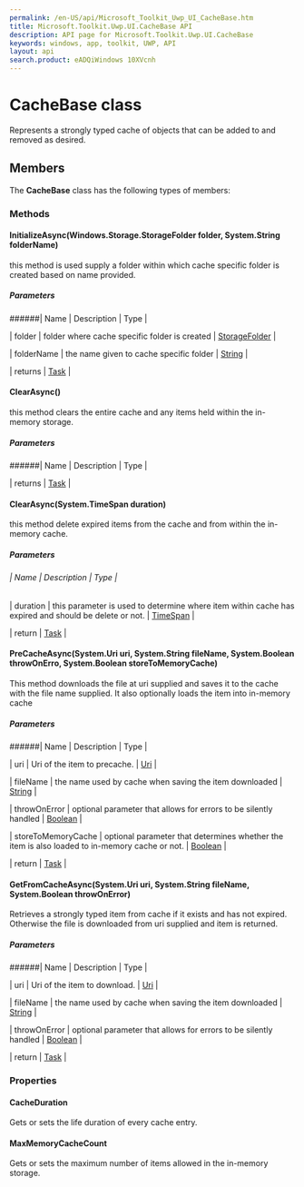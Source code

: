 ```yaml
---
permalink: /en-US/api/Microsoft_Toolkit_Uwp_UI_CacheBase.htm
title: Microsoft.Toolkit.Uwp.UI.CacheBase API 
description: API page for Microsoft.Toolkit.Uwp.UI.CacheBase
keywords: windows, app, toolkit, UWP, API
layout: api
search.product: eADQiWindows 10XVcnh
---
```



# CacheBase<T> class

Represents a strongly typed cache of objects that can be added to and removed as desired.

## Members

The **CacheBase<T>** class has the following types of members:

### Methods

#### InitializeAsync(Windows.Storage.StorageFolder folder, System.String folderName)

this method is used supply a folder within which cache specific folder is created based on name provided.

##### Parameters
######| Name | Description | Type |

| folder | folder where cache specific folder is created | [StorageFolder](https://msdn.microsoft.com/en-us/library/windows/apps/windows.storage.storagefolder.aspx) |

| folderName | the name given to cache specific folder | [String](https://msdn.microsoft.com/en-us/library/windows/apps/system.string.aspx) |

| returns | [Task](https://msdn.microsoft.com/en-us/library/windows/apps/system.threading.tasks.task.aspx) |


#### ClearAsync()

this method clears the entire cache and any items held within the in-memory storage.

##### Parameters
######| Name | Description | Type |

| returns | [Task](https://msdn.microsoft.com/en-us/library/windows/apps/system.threading.tasks.task.aspx) |


#### ClearAsync(System.TimeSpan duration)

this method delete expired items from the cache and from within the in-memory cache.

##### Parameters
###### | Name | Description | Type |

| duration | this parameter is used to determine where item within cache has expired and should be delete or not. | [TimeSpan](https://msdn.microsoft.com/en-us/library/windows/apps/system.timespan.aspx) |

| return | [Task](https://msdn.microsoft.com/en-us/library/windows/apps/system.threading.tasks.task.aspx) |


#### PreCacheAsync(System.Uri uri, System.String fileName, System.Boolean throwOnErro, System.Boolean storeToMemoryCache)

This method downloads the file at uri supplied and saves it to the cache with the file name supplied. It also optionally loads the item into in-memory cache

##### Parameters
######| Name | Description | Type |

| uri | Uri of the item to precache. | [Uri](https://msdn.microsoft.com/library/windows/apps/System.Uri) |

| fileName | the name used by cache when saving the item downloaded | [String](https://msdn.microsoft.com/en-us/library/windows/apps/system.string.aspx) |

| throwOnError | optional parameter that allows for errors to be silently handled | [Boolean](https://msdn.microsoft.com/en-us/library/windows/apps/system.boolean.aspx) |

| storeToMemoryCache | optional parameter that determines whether the item is also loaded to in-memory cache or not. | [Boolean](https://msdn.microsoft.com/en-us/library/windows/apps/system.boolean.aspx) |

| return | [Task](https://msdn.microsoft.com/en-us/library/windows/apps/system.threading.tasks.task.aspx) |


#### GetFromCacheAsync(System.Uri uri, System.String fileName, System.Boolean throwOnError)

Retrieves a strongly typed item from cache if it exists and has not expired. Otherwise the file is downloaded from uri supplied and item is returned.

##### Parameters
######| Name | Description | Type |

| uri | Uri of the item to download. | [Uri](https://msdn.microsoft.com/library/windows/apps/System.Uri) |

| fileName | the name used by cache when saving the item downloaded | [String](https://msdn.microsoft.com/en-us/library/windows/apps/system.string.aspx) |

| throwOnError | optional parameter that allows for errors to be silently handled | [Boolean](https://msdn.microsoft.com/en-us/library/windows/apps/system.boolean.aspx) |

| return | [Task<TResult>](https://msdn.microsoft.com/en-us/library/windows/apps/dd321424.aspx) |

### Properties

#### CacheDuration

Gets or sets the life duration of every cache entry.


#### MaxMemoryCacheCount

Gets or sets the maximum number of items allowed in the in-memory storage.